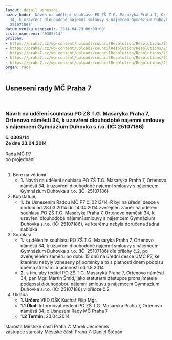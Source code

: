 ```yaml
---
layout: detail_usneseni
nazev_bodu: 'Návrh na udělení souhlasu PO ZŠ T.G. Masaryka Praha 7, Ortenovo náměstí
  34, k uzavření dlouhodobé nájemní smlouvy s nájemcem Gymnázium Duhovka s.r.o. (IČ:
  25107186)'
datum_vzniku_usneseni: '2014-04-23 00:00:00'
cislo_usneseni: '0308/14'
prilohy:
- https://praha7.cz/wp-content/uploads/councilResolution/Resolutions/25073/20-14-p%c5%99.1_%c5%be%c3%a1dost_%c5%99editele.pdf
- https://praha7.cz/wp-content/uploads/councilResolution/Resolutions/25073/20-14-p%c5%99._2_n%c3%a1vrh_n%c3%a1jemn%c3%ad_smlouvy_s_duhovkou_.fin%c3%a1ln%c3%ad_verze_z_14.3.2014.doc
- https://praha7.cz/wp-content/uploads/councilResolution/Resolutions/25073/20-14-p%c5%99._3_aktu%c3%a1ln%c3%ad_v%c3%bdpis.pdf
- https://praha7.cz/wp-content/uploads/councilResolution/Resolutions/25073/20-14-p%c5%99._4_usnesen%c3%ad_0608.13.doc
- https://praha7.cz/wp-content/uploads/councilResolution/Resolutions/25073/20-14-p%c5%99.5_usnesen%c3%ad_0213.14.doc
organ: rada
---
```

<div id="ucUsn_pList" class="usn">
	<span><h2>Usnesení rady MČ Praha 7 </h2>
<br></span><div class="standBody">
<span><h3>Návrh na udělení souhlasu PO ZŠ T.G. Masaryka Praha 7, Ortenovo náměstí 34, k uzavření dlouhodobé nájemní smlouvy s nájemcem Gymnázium Duhovka s.r.o. (IČ: 25107186)</h3></span><div class="center">
		<strong>č. 0308/14</strong><br>
	</div>
<div class="center">
		<strong>Ze dne 23.04.2014</strong><br><br>
	</div>Rada MČ P7<br> po projednání<br><br><ol>
<li>Bere na vědomí<ul><li>
<strong>1.</strong> Návrh na udělení souhlasu PO ZŠ T.G. Masaryka Praha 7, Ortenovo náměstí 34, k uzavření dlouhodobé nájemní smlouvy s nájemcem Gymnázium Duhovka s.r.o. (IČ: 25107186)</li></ul>
</li>
<li>Konstatuje,<ul><li>
<strong>1.</strong> že Usnesením Radou MČ P7 č. 0213/14-R byl na úřední desce v období od 28.03.2014 do 14.04.2014 zveřejněn záměr na udělení souhlasu PO ZŠ T.G. Masaryka Praha 7, Ortenovo náměstí 34, k uzavření dlouhodobé nájemní smlouvy s nájemcem Gymnázium Duhovka s.r.o. (IČ: 25107186), ke kterému nebyla doručena žádná nabídka</li></ul>
</li>
<li>Souhlasí<ul>
<li>
<strong>1.</strong> s udělením souhlasu PO ZŠ T.G. Masaryka Praha 7, Ortenovo náměstí 34, k uzavření dlouhodobé nájemní smlouvy s nájemcem Gymnázium Duhovka s.r.o. (IČ: 25107186) dle přílohy č.2, po zveřejněném záměru po dobu 15 dnů na úřední desce ÚMČ P7, ke kterému nebyly vzneseny připomínky a to s platností dnem podpisu oběma stranami a účinností od 1.8.2014</li>
<li>
<strong>2.</strong> s tím, aby ředitel PO ZŠ T.G. Masaryka Praha 7, Ortenovo náměstí 34, pan Mgr. Martin Šmíd, jako statutární zástupce pronajímatele podepsal dlouhodobou nájemní smlouvu s nájemcem Gymnázium Duhovka s.r.o. (IČ: 25107186) v příloze č.2   </li>
</ul>
</li>
<li>Ukládá<ul>
<li>
<strong>1. Určen: </strong>VED OŠK Kuchař Filip Mgr.</li>
<li>
<strong>1.1 Úkol: </strong>Informovat vedení PO ZŠ T.G. Masaryka Praha 7, Ortenovo náměstí 34, o Usnesení Rady MČ Praha 7</li>
<li>
<strong>1.2 Termín: </strong>23.04.2014</li>
</ul>
</li>
</ol>starosta Městské části Praha 7: Marek Ječmének<br>zástupce starosty Městské části Praha 7: Daniel Štěpán 
</div>
</div>